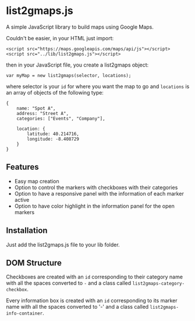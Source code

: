 list2gmaps.js
=============

A simple JavaScript library to build maps using Google Maps.

Couldn't be easier, in your HTML just import:

    <script src="https://maps.googleapis.com/maps/api/js"></script>
    <script src="../lib/list2gmaps.js"></script>

then in your JavaScript file, you create a list2gmaps object:

	var myMap = new list2gmaps(selector, locations);

where selector is your `id` for where you want the map to go and `locations` is an array of objects of the following type:

	{
        name: "Spot A",
        address: "Street A",
        categories: ["Events", "Company"],

        location: {
            latitude: 40.214716,
            longitude: -8.408729
        }
    }


Features
--------

- Easy map creation
- Option to control the markers with checkboxes with their categories
- Option to have a responsive panel with the information of each marker active
- Option to have color highlight in the information panel for the open markers

Installation
------------

Just add the list2gmaps.js file to your lib folder.

DOM Structure
-------------
Checkboxes are created with an `id` corresponding to their category name with all the spaces converted to `-` and a class called `list2gmaps-category-checkbox`.

Every information box is created with an `id` corresponding to its marker name with all the spaces converted to '-' and a class called `list2gmaps-info-container`.